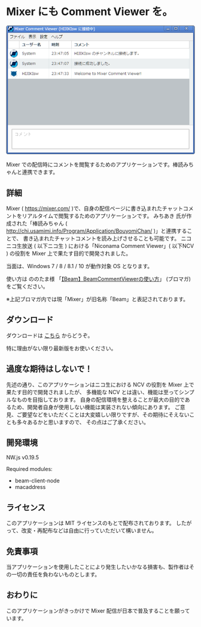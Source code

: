 # Mixer にも Comment Viewer を。

![Mixer Comment Viewer](./readme/mcv.png)

Mixer での配信時にコメントを閲覧するためのアプリケーションです。棒読みちゃんと連携できます。

## 詳細

Mixer ( https://mixer.com/ )で、自身の配信ページに書き込まれたチャットコメントをリアルタイムで閲覧するためのアプリケーションです。
みちあき 氏が作成された「棒読みちゃん ( http://chi.usamimi.info/Program/Application/BouyomiChan/ )」と連携することで、
書き込まれたチャットコメントを読み上げさせることも可能です。
ニコニコ生放送 ( 以下ニコ生 ) における「Niconama Comment Viewer」( 以下NCV ) の役割を Mixer 上で果たす目的で開発されました。

当面は、Windows 7 / 8 / 8.1 / 10 が動作対象 OS となります。

使い方は ののたま様 「[【Beam】BeamCommentViewerの使い方](http://ch.nicovideo.jp/nonota/blomaga/ar1178037 "【Beam】BeamCommentViewerの使い方")」 (ブロマガ) をご覧ください。

※上記ブロマガ内では現「Mixer」が旧名称「Beam」と表記されております。

## ダウンロード

ダウンロードは [こちら](https://github.com/HIJIKIsw/Mixer-Comment-Viewer/releases) からどうぞ。

特に理由がない限り最新版をお使いください。

## 過度な期待はしないで！

先述の通り、このアプリケーションはニコ生における NCV の役割を Mixer 上で果たす目的で開発されましたが、
多機能な NCV とは違い、機能は至ってシンプルなものを目指しております。
自身の配信環境を整えることが最大の目的であるため、開発者自身が使用しない機能は実装されない傾向にあります。
ご意見、ご要望などをいただくことは大変嬉しい限りですが、その期待にそえないことも多々あるかと思いますので、
その点はご了承ください。

## 開発環境

NW.js v0.19.5

Required modules:
* beam-client-node
* macaddress

## ライセンス

このアプリケーションは MIT ライセンスのもとで配布されております。
したがって、改変・再配布などは自由に行っていただいて構いません。

## 免責事項

当アプリケーションを使用したことにより発生したいかなる損害も、製作者はその一切の責任を負わないものとします。

## おわりに

このアプリケーションがきっかけで Mixer 配信が日本で普及することを願っています。

